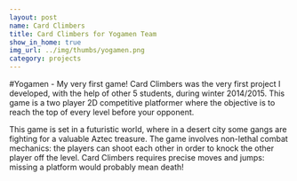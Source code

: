 ```yaml
---
layout: post
name: Card Climbers
title: Card Climbers for Yogamen Team
show_in_home: true
img_url: ../img/thumbs/yogamen.png
category: projects
---
```


#Yogamen - My very first game!
Card Climbers was the very first project I developed, with the help of other 5 students, during winter 2014/2015. This game is a two player 2D competitive platformer where the objective is to reach the top of every level before your opponent.

This game is set in a futuristic world, where in a desert city some gangs are fighting for a valuable Aztec treasure. The game involves non-lethal combat mechanics: the players can shoot each other in order to knock the other player off the level. Card Climbers requires precise moves and jumps: missing a platform would probably mean death!